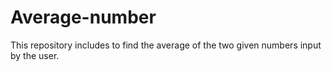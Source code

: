 # Average-number
This repository includes to find the average of the two given numbers input by the user.
